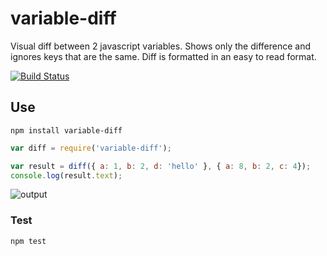 # variable-diff
Visual diff between 2 javascript variables. Shows only the difference and ignores keys that are the same. Diff is formatted in an easy to read format.

[![Build Status](https://travis-ci.org/taylorhakes/variable-diff.svg?branch=master)](https://travis-ci.org/taylorhakes/variable-diff)

## Use
```
npm install variable-diff
```

```js
var diff = require('variable-diff');

var result = diff({ a: 1, b: 2, d: 'hello' }, { a: 8, b: 2, c: 4});
console.log(result.text);
```

![output](https://i.imgur.com/5NmBjqe.png)

### Test
```
npm test
```
